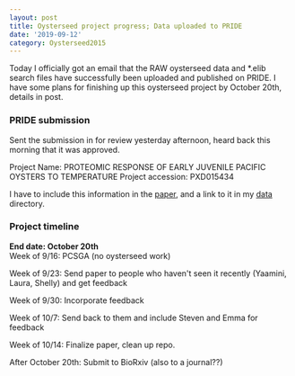 ```yaml
---
layout: post
title: Oysterseed project progress; Data uploaded to PRIDE
date: '2019-09-12'
category: Oysterseed2015
---
```

Today I officially got an email that the RAW oysterseed data and *.elib search files have successfully been uploaded and published on PRIDE. I have some plans for finishing up this oysterseed project by October 20th, details in post. 

### PRIDE submission
Sent the submission in for review yesterday afternoon, heard back this morning that it was approved. 

 Project Name: PROTEOMIC RESPONSE OF EARLY JUVENILE PACIFIC OYSTERS TO TEMPERATURE
 Project accession: PXD015434 
 
 I have to include this information in the [paper](https://docs.google.com/document/d/1OaYNzlOJr5QibCYt8--GMNGvXlzHPR9_daCkNUVkj-U/edit), and a link to it in my [data](https://github.com/grace-ac/paper-pacific.oyster-larvae) directory. 
 
 ### Project timeline
 **End date: October 20th**     
Week of 9/16: PCSGA (no oysterseed work)    

Week of 9/23: Send paper to people who haven't seen it recently (Yaamini, Laura, Shelly) and get feedback     

Week of 9/30: Incorporate feedback     

Week of 10/7: Send back to them and include Steven and Emma for feedback     

Week of 10/14: Finalize paper, clean up repo.     

After October 20th: Submit to BioRxiv (also to a journal??)   
